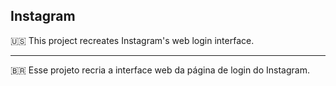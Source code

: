 ## Instagram

🇺🇸 This project recreates Instagram's web login interface.

-----------------

🇧🇷 Esse projeto recria a interface web da página de login do Instagram.

